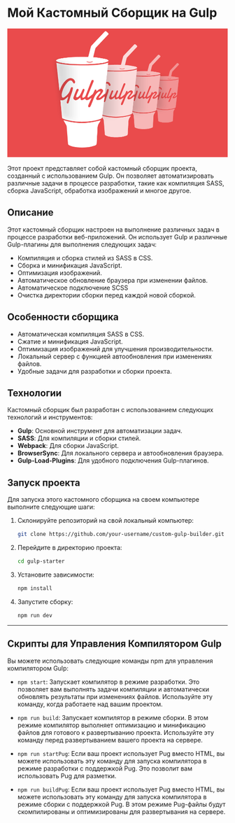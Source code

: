 # Мой Кастомный Сборщик на Gulp

![Скриншот сборки](./images/gulp.png)

Этот проект представляет собой кастомный сборщик проекта, созданный с использованием Gulp. Он позволяет автоматизировать различные задачи в процессе разработки, такие как компиляция SASS, сборка JavaScript, обработка изображений и многое другое.

## Описание

Этот кастомный сборщик настроен на выполнение различных задач в процессе разработки веб-приложений. Он использует Gulp и различные Gulp-плагины для выполнения следующих задач:

- Компиляция и сборка стилей из SASS в CSS.
- Сборка и минификация JavaScript.
- Оптимизация изображений.
- Автоматическое обновление браузера при изменении файлов.
- Автоматическое подключение SCSS
- Очистка директории сборки перед каждой новой сборкой.

## Особенности сборщика

- Автоматическая компиляция SASS в CSS.
- Сжатие и минификация JavaScript.
- Оптимизация изображений для улучшения производительности.
- Локальный сервер с функцией автообновления при изменениях файлов.
- Удобные задачи для разработки и сборки проекта.

## Технологии

Кастомный сборщик был разработан с использованием следующих технологий и инструментов:

- **Gulp**: Основной инструмент для автоматизации задач.
- **SASS**: Для компиляции и сборки стилей.
- **Webpack**: Для сборки JavaScript.
- **BrowserSync**: Для локального сервера и автообновления браузера.
- **Gulp-Load-Plugins**: Для удобного подключения Gulp-плагинов.

## Запуск проекта

Для запуска этого кастомного сборщика на своем компьютере выполните следующие шаги:

1. Склонируйте репозиторий на свой локальный компьютер:

   ```bash
   git clone https://github.com/your-username/custom-gulp-builder.git

2. Перейдите в директорию проекта:
   ``````bash 
   cd gulp-starter

3. Установите зависимости:
   `````bash 
   npm install

4. Запустите сборку:
   ``````bash
   npm run dev

  ---

   ## Скрипты для Управления Компилятором Gulp

   Вы можете использовать следующие команды npm для управления компилятором Gulp:


- `npm start`: Запускает компилятор в режиме разработки. Это позволяет вам выполнять задачи компиляции и автоматически обновлять результаты при изменениях файлов. Используйте эту команду, когда работаете над вашим проектом.

- `npm run build`: Запускает компилятор в режиме сборки. В этом режиме компилятор выполняет оптимизацию и минификацию файлов для готового к развертыванию проекта. Используйте эту команду перед развертыванием вашего проекта на сервере.

- `npm run startPug`: Если ваш проект использует Pug вместо HTML, вы можете использовать эту команду для запуска компилятора в режиме разработки с поддержкой Pug. Это позволит вам использовать Pug для разметки.

- `npm run buildPug`: Если ваш проект использует Pug вместо HTML, вы можете использовать эту команду для запуска компилятора в режиме сборки с поддержкой Pug. В этом режиме Pug-файлы будут скомпилированы и оптимизированы для развертывания на сервере.

